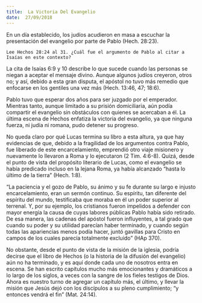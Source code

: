 ```yaml
---
title:  La Victoria Del Evangelio
date:  27/09/2018
---
```


En un día establecido, los judíos acudieron en masa a escuchar la presentación del evangelio por parte de Pablo (Hech. 28:23).

`Lee Hechos 28:24 al 31. ¿Cuál fue el argumento de Pablo al citar a Isaías en este contexto?`

La cita de Isaías 6:9 y 10 describe lo que sucede cuando las personas se niegan a aceptar el mensaje divino. Aunque algunos judíos creyeron, otros no; y así, debido a esta gran disputa, el apóstol no tuvo más remedio que enfocarse en los gentiles una vez más (Hech. 13:46, 47; 18:6).

Pablo tuvo que esperar dos años para ser juzgado por el emperador. Mientras tanto, aunque limitado a su prisión domiciliaria, aún podía compartir el evangelio sin obstáculos con quienes se acercaban a él. La última escena de Hechos enfatiza la victoria del evangelio, ya que ninguna fuerza, ni judía ni romana, pudo detener su progreso.

No queda claro por qué Lucas termina su libro a esta altura, ya que hay evidencias de que, debido a la fragilidad de los argumentos contra Pablo, fue liberado de este encarcelamiento, emprendió otro viaje misionero y nuevamente lo llevaron a Roma y lo ejecutaron (2 Tim. 4:6-8). Quizá, desde el punto de vista del propósito literario de Lucas, como el evangelio se había predicado incluso en la lejana Roma, ya había alcanzado “hasta lo último de la tierra” (Hech. 1:8).

“La paciencia y el gozo de Pablo, su ánimo y su fe durante su largo e injusto encarcelamiento, eran un sermón continuo. Su espíritu, tan diferente del espíritu del mundo, testificaba que moraba en él un poder superior al terrenal. Y, por su ejemplo, los cristianos fueron impelidos a defender con mayor energía la causa de cuyas labores públicas Pablo había sido retirado. De esa manera, las cadenas del apóstol fueron influyentes, a tal grado que cuando su poder y su utilidad parecían haber terminado, y cuando según todas las apariencias menos podía hacer, juntó gavillas para Cristo en campos de los cuales parecía totalmente excluido” (HAp 370).

No obstante, desde el punto de vista de la misión de la iglesia, podría decirse que el libro de Hechos (o la historia de la difusión del evangelio) aún no ha terminado, y es aquí donde cada uno de nosotros entra en escena. Se han escrito capítulos mucho más emocionantes y dramáticos a lo largo de los siglos, a veces con la sangre de los fieles testigos de Dios. Ahora es nuestro turno de agregar un capítulo más, el último, y llevar la misión que Jesús dejó con los discípulos a su pleno cumplimiento; “y entonces vendrá el fin” (Mat. 24:14).
